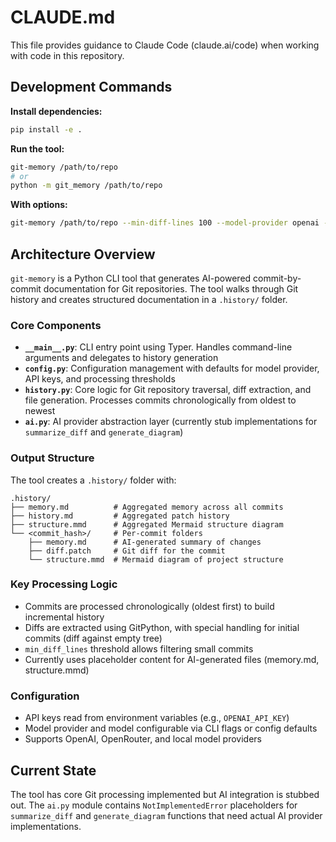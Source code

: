 # CLAUDE.md

This file provides guidance to Claude Code (claude.ai/code) when working with code in this repository.

## Development Commands

**Install dependencies:**
```bash
pip install -e .
```

**Run the tool:**
```bash
git-memory /path/to/repo
# or
python -m git_memory /path/to/repo
```

**With options:**
```bash
git-memory /path/to/repo --min-diff-lines 100 --model-provider openai --model gpt-4o
```

## Architecture Overview

`git-memory` is a Python CLI tool that generates AI-powered commit-by-commit documentation for Git repositories. The tool walks through Git history and creates structured documentation in a `.history/` folder.

### Core Components

- **`__main__.py`**: CLI entry point using Typer. Handles command-line arguments and delegates to history generation
- **`config.py`**: Configuration management with defaults for model provider, API keys, and processing thresholds
- **`history.py`**: Core logic for Git repository traversal, diff extraction, and file generation. Processes commits chronologically from oldest to newest
- **`ai.py`**: AI provider abstraction layer (currently stub implementations for `summarize_diff` and `generate_diagram`)

### Output Structure

The tool creates a `.history/` folder with:
```
.history/
├── memory.md          # Aggregated memory across all commits
├── history.md         # Aggregated patch history
├── structure.mmd      # Aggregated Mermaid structure diagram
└── <commit_hash>/     # Per-commit folders
    ├── memory.md      # AI-generated summary of changes
    ├── diff.patch     # Git diff for the commit
    └── structure.mmd  # Mermaid diagram of project structure
```

### Key Processing Logic

- Commits are processed chronologically (oldest first) to build incremental history
- Diffs are extracted using GitPython, with special handling for initial commits (diff against empty tree)
- `min_diff_lines` threshold allows filtering small commits
- Currently uses placeholder content for AI-generated files (memory.md, structure.mmd)

### Configuration

- API keys read from environment variables (e.g., `OPENAI_API_KEY`)
- Model provider and model configurable via CLI flags or config defaults
- Supports OpenAI, OpenRouter, and local model providers

## Current State

The tool has core Git processing implemented but AI integration is stubbed out. The `ai.py` module contains `NotImplementedError` placeholders for `summarize_diff` and `generate_diagram` functions that need actual AI provider implementations.